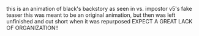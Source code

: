 this is an animation of black's backstory as seen in vs. impostor v5's fake teaser
this was meant to be an original animation, but then was left unfinished and cut short when it was repurposed
EXPECT A GREAT LACK OF ORGANIZATION!!
